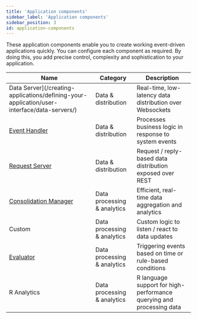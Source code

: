 ```yaml
---
title: 'Application components'
sidebar_label: 'Application components'
sidebar_position: 3
id: application-components
---
```


These application components enable you to create working event-driven applications quickly. You can configure each component as required. By doing this, you add precise control, complexity and sophistication to your application. 

| Name| Category  | Description|
|------------------------------------|--------------------|----------------|
| Data Server](/creating-applications/defining-your-application/user-interface/data-servers/) | Data & distribution  | Real-time, low-latency data distribution over Websockets |
| [Event Handler](/creating-applications/defining-your-application/business-logic/event-handlers/event-handlers/) | Data & distribution  | Processes business logic in response to system events |
| [Request Server](/creating-applications/defining-your-application/user-interface/web-ui-reference/request-servers/request-servers/) | Data & distribution  | Request / reply-based data distribution exposed over REST |
| [Consolidation Manager](/creating-applications/defining-your-application/business-logic/consolidators/configure/) | Data processing & analytics  | Efficient, real-time data aggregation and analytics |
| Custom | Data processing & analytics  | Custom logic to listen / react to data updates |
| [Evaluator](/creating-applications/defining-your-application/business-logic/evaluators/configure/) | Data processing & analytics  |Triggering events based on time or rule-based conditions  |
| R Analytics | Data processing & analytics  | R language support for high-performance querying and processing data |


